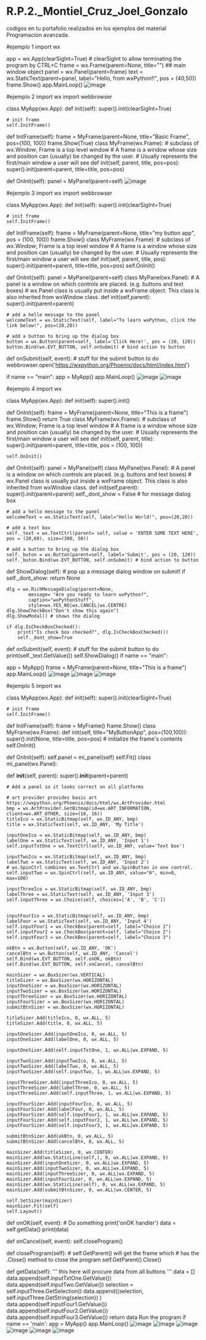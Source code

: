 # R.P.2._Montiel_Cruz_Joel_Gonzalo
 codigos en tu portafolio realizados en los ejemplos del material Programacion avanzada.

#ejemplo 1 import wx

app = wx.App(clearSigInt=True) # clearSigInt to allow terminating the program by CTRL+C frame = wx.Frame(parent=None, title="") ## main window object panel = wx.Panel(parent=frame) text = wx.StaticText(parent=panel, label="Hello, from wxPython!!", pos = (40,50)) frame.Show() app.MainLoop()
![image](https://user-images.githubusercontent.com/79875834/112516220-ab935800-8d5c-11eb-9252-2e9e1dc994f1.png)

#ejemplo 2 import wx import webbrowser

class MyApp(wx.App): def init(self): super().init(clearSigInt=True)

    # init frame
    self.InitFrame()

def InitFrame(self):
    frame = MyFrame(parent=None, title="Basic Frame", pos=(100, 100))
    frame.Show(True)
class MyFrame(wx.Frame): # subclass of wx.Window; Frame is a top level window # A frame is a window whose size and position can (usually) be changed by the user. # Usually represents the first/main window a user will see def init(self, parent, title, pos=pos): super().init(parent=parent, title=title, pos=pos)

def OnInit(self):
    panel = MyPanel(parent=self)
    ![image](https://user-images.githubusercontent.com/79875834/112516659-1d6ba180-8d5d-11eb-90d8-6b10e291a316.png)

#ejemplo 3 import wx import webbrowser

class MyApp(wx.App): def init(self): super().init(clearSigInt=True)

    # init frame
    self.InitFrame()

def InitFrame(self):
    frame = MyFrame(parent=None, title="my button app", pos = (100, 100))
    frame.Show()
class MyFrame(wx.Frame): # subclass of wx.Window; Frame is a top level window # A frame is a window whose size and position can (usually) be changed by the user. # Usually represents the first/main window a user will see def init(self, parent, title, pos): super().init(parent=parent, title=title, pos=pos) self.OnInit()

def OnInit(self):
    panel = MyPanel(parent=self)
class MyPanel(wx.Panel): # A panel is a window on which controls are placed. (e.g. buttons and text boxes) # wx.Panel class is usually put inside a wxFrame object. This class is also inherited from wxWindow class. def init(self,parent): super().init(parent=parent)

    # add a hello message to the panel
    welcomeText = wx.StaticText(self, label="To learn wxPython, click the link below!", pos=(20,20))

    # add a button to bring up the dialog box
    button = wx.Button(parent=self, label='Click Here!', pos = (20, 120))
    button.Bind(wx.EVT_BUTTON, self.onSubmit) # bind action to button


def onSubmit(self, event):
    # stuff for the submit button to do
    webbrowser.open('https://wxpython.org/Phoenix/docs/html/index.html')
    
if name == "main": app = MyApp() app.MainLoop() 
![image](https://user-images.githubusercontent.com/79875834/112517201-a7b40580-8d5d-11eb-8613-755fb08ed78a.png)
![image](https://user-images.githubusercontent.com/79875834/112517235-b3073100-8d5d-11eb-99bf-901db5de56c9.png)

#ejemplo 4 import wx

class MyApp(wx.App): def init(self): super().init()

def OnInit(self):
    frame = MyFrame(parent=None, title="This is a frame")
    frame.Show()
    return True
class MyFrame(wx.Frame): # subclass of wx.Window; Frame is a top level window # A frame is a window whose size and position can (usually) be changed by the user. # Usually represents the first/main window a user will see def init(self, parent, title): super().init(parent=parent, title=title, pos = (100, 100))

    self.OnInit()

def OnInit(self):
    panel = MyPanel(self)
class MyPanel(wx.Panel): # A panel is a window on which controls are placed. (e.g. buttons and text boxes) # wx.Panel class is usually put inside a wxFrame object. This class is also inherited from wxWindow class. def init(self,parent): super().init(parent=parent) self._dont_show = False # for message dialog box

    # add a hello message to the panel
    welcomeText = wx.StaticText(self, label="Hello World!", pos=(20,20))

    # add a text box
    self._text = wx.TextCtrl(parent= self, value = 'ENTER SOME TEXT HERE', pos = (20,60), size=(300, 50))

    # add a button to bring up the dialog box
    self._buton = wx.Button(parent=self, label='Submit', pos = (20, 120))
    self._buton.Bind(wx.EVT_BUTTON, self.onSubmit) # bind action to button


def ShowDialog(self):
    # pop up a message dialog window on submit!
    if self._dont_show:
        return None

    dlg = wx.RichMessageDialog(parent=None, 
            message= "Are you ready to learn wxPython?",
            caption="wxPythonStuff",
            style=wx.YES_NO|wx.CANCEL|wx.CENTRE)
    dlg.ShowCheckBox("Don't show this again")
    dlg.ShowModal() # shows the dialog

    if dlg.IsCheckBoxChecked():
        print("Is check box checked?", dlg.IsCheckBoxChecked())
        self._dont_show=True


def onSubmit(self, event):
    # stuff for the submit button to do
    print(self._text.GetValue())
    self.ShowDialog()
if name == "main":

app = MyApp()
frame = MyFrame(parent=None, title="This is a frame")
app.MainLoop()
![image](https://user-images.githubusercontent.com/79875910/112211896-fa68b280-8be1-11eb-87d6-145901921620.png)
![image](https://user-images.githubusercontent.com/79875910/112211958-0bb1bf00-8be2-11eb-89d0-59889bd48f91.png)
![image](https://user-images.githubusercontent.com/79875910/112212003-153b2700-8be2-11eb-9d9f-68009c0f3f3c.png)

#ejemplo 5 import wx

class MyApp(wx.App): def init(self): super().init(clearSigInt=True)

    # init frame
    self.InitFrame()

def InitFrame(self):
    frame = MyFrame()
    frame.Show()
class MyFrame(wx.Frame): def init(self, title="MyButtonApp", pos=(100,100)): super().init(None, title=title, pos=pos) # initialize the frame's contents self.OnInit()

def OnInit(self):
    self.panel = mi_panel(self)
    self.Fit()
class mi_panel(wx.Panel):

def __init__(self, parent):
    super().__init__(parent=parent)

    # Add a panel so it looks correct on all platforms

    # art provider provides basic art https://wxpython.org/Phoenix/docs/html/wx.ArtProvider.html
    bmp = wx.ArtProvider.GetBitmap(id=wx.ART_INFORMATION, 
    client=wx.ART_OTHER, size=(16, 16))
    titleIco = wx.StaticBitmap(self, wx.ID_ANY, bmp)
    title = wx.StaticText(self, wx.ID_ANY, 'My Title')

    inputOneIco = wx.StaticBitmap(self, wx.ID_ANY, bmp)
    labelOne = wx.StaticText(self, wx.ID_ANY, 'Input 1')
    self.inputTxtOne = wx.TextCtrl(self, wx.ID_ANY, value='Text box')

    inputTwoIco = wx.StaticBitmap(self, wx.ID_ANY, bmp)
    labelTwo = wx.StaticText(self, wx.ID_ANY, 'Input 2')
    # wx.SpinCtrl combines wx.TextCtrl and wx.SpinButton in one control.
    self.inputTwo = wx.SpinCtrl(self, wx.ID_ANY, value="0", min=0, max=100)

    inputThreeIco = wx.StaticBitmap(self, wx.ID_ANY, bmp)
    labelThree = wx.StaticText(self, wx.ID_ANY, 'Input 3')
    self.inputThree = wx.Choice(self, choices=['A', 'B', 'C'])
    

    inputFourIco = wx.StaticBitmap(self, wx.ID_ANY, bmp)
    labelFour = wx.StaticText(self, wx.ID_ANY, 'Input 4')
    self.inputFour1 = wx.CheckBox(parent=self, label="Choice 1")
    self.inputFour2 = wx.CheckBox(parent=self, label="Choice 2")
    self.inputFour3 = wx.CheckBox(parent=self, label="Choice 3")

    okBtn = wx.Button(self, wx.ID_ANY, 'OK')
    cancelBtn = wx.Button(self, wx.ID_ANY, 'Cancel')
    self.Bind(wx.EVT_BUTTON, self.onOK, okBtn)
    self.Bind(wx.EVT_BUTTON, self.onCancel, cancelBtn)

    mainSizer = wx.BoxSizer(wx.VERTICAL)
    titleSizer = wx.BoxSizer(wx.HORIZONTAL)
    inputOneSizer = wx.BoxSizer(wx.HORIZONTAL)
    inputTwoSizer = wx.BoxSizer(wx.HORIZONTAL)
    inputThreeSizer = wx.BoxSizer(wx.HORIZONTAL)
    inputFourSizer = wx.BoxSizer(wx.HORIZONTAL)
    submitBtnSizer = wx.BoxSizer(wx.HORIZONTAL)

    titleSizer.Add(titleIco, 0, wx.ALL, 5)
    titleSizer.Add(title, 0, wx.ALL, 5)

    inputOneSizer.Add(inputOneIco, 0, wx.ALL, 5)
    inputOneSizer.Add(labelOne, 0, wx.ALL, 5)

    inputOneSizer.Add(self.inputTxtOne, 1, wx.ALL|wx.EXPAND, 5)

    inputTwoSizer.Add(inputTwoIco, 0, wx.ALL, 5)
    inputTwoSizer.Add(labelTwo, 0, wx.ALL, 5)
    inputTwoSizer.Add(self.inputTwo, 1, wx.ALL|wx.EXPAND, 5)

    inputThreeSizer.Add(inputThreeIco, 0, wx.ALL, 5)
    inputThreeSizer.Add(labelThree, 0, wx.ALL, 5)
    inputThreeSizer.Add(self.inputThree, 1, wx.ALL|wx.EXPAND, 5)

    inputFourSizer.Add(inputFourIco, 0, wx.ALL, 5)
    inputFourSizer.Add(labelFour, 0, wx.ALL, 5)
    inputFourSizer.Add(self.inputFour1, 1, wx.ALL|wx.EXPAND, 5)
    inputFourSizer.Add(self.inputFour2, 1, wx.ALL|wx.EXPAND, 5)
    inputFourSizer.Add(self.inputFour3, 1, wx.ALL|wx.EXPAND, 5)

    submitBtnSizer.Add(okBtn, 0, wx.ALL, 5)
    submitBtnSizer.Add(cancelBtn, 0, wx.ALL, 5)

    mainSizer.Add(titleSizer, 0, wx.CENTER)
    mainSizer.Add(wx.StaticLine(self,), 0, wx.ALL|wx.EXPAND, 5)
    mainSizer.Add(inputOneSizer, 0, wx.ALL|wx.EXPAND, 5)
    mainSizer.Add(inputTwoSizer, 0, wx.ALL|wx.EXPAND, 5)
    mainSizer.Add(inputThreeSizer, 0, wx.ALL|wx.EXPAND, 5)
    mainSizer.Add(inputFourSizer, 0, wx.ALL|wx.EXPAND, 5)
    mainSizer.Add(wx.StaticLine(self), 0, wx.ALL|wx.EXPAND, 5)
    mainSizer.Add(submitBtnSizer, 0, wx.ALL|wx.CENTER, 5)

    self.SetSizer(mainSizer)
    mainSizer.Fit(self)
    self.Layout()


def onOK(self, event):
    # Do something
    print('onOK handler')
    data = self.getData()
    print(data)

def onCancel(self, event):
    self.closeProgram()

def closeProgram(self):
    # self.GetParent() will get the frame which
    # has the .Close() method to close the program
    self.GetParent().Close()

def getData(self):
    '''
    this here will procure data from all buttons
    '''
    data = []
    data.append(self.inputTxtOne.GetValue())
    data.append(self.inputTwo.GetValue())
    selection = self.inputThree.GetSelection()
    data.append((selection, 
                self.inputThree.GetString(selection))
                )
    data.append(self.inputFour1.GetValue())
    data.append(self.inputFour2.GetValue())
    data.append(self.inputFour3.GetValue())
    return data
Run the program
if name == 'main': app = MyApp() app.MainLoop()
![image](https://user-images.githubusercontent.com/79875834/112517594-18f3b880-8d5e-11eb-839e-b2b8437e1e76.png)
![image](https://user-images.githubusercontent.com/79875834/112517649-2ad55b80-8d5e-11eb-8e98-c67fbf19574e.png)
![image](https://user-images.githubusercontent.com/79875834/112517692-3759b400-8d5e-11eb-9690-72379bcedc1e.png)
![image](https://user-images.githubusercontent.com/79875834/112517752-4ccede00-8d5e-11eb-820c-56a3bc625726.png)
![image](https://user-images.githubusercontent.com/79875834/112517783-56584600-8d5e-11eb-9e02-fe4e643c9ec7.png)
![image](https://user-images.githubusercontent.com/79875834/112517792-5b1cfa00-8d5e-11eb-8758-5f7fabc0047f.png)

